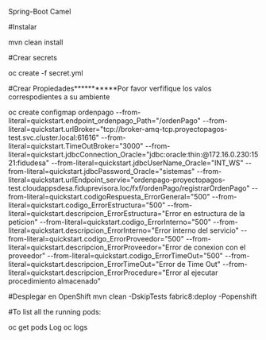 Spring-Boot Camel

#Instalar

mvn clean install

#Crear secrets

oc create -f secret.yml

#Crear Propiedades***********Por favor verfifique los valos correspodientes a su ambiente

oc create configmap ordenpago --from-literal=quickstart.endpoint_ordenpago_Path="/ordenPago" --from-literal=quickstart.urlBroker="tcp://broker-amq-tcp.proyectopagos-test.svc.cluster.local:61616" --from-literal=quickstart.TimeOutBroker="3000" --from-literal=quickstart.jdbcConnection_Oracle="jdbc:oracle:thin:@172.16.0.230:1521:fidudesa" --from-literal=quickstart.jdbcUserName_Oracle="INT_WS" --from-literal=quickstart.jdbcPassword_Oracle="sistemas" --from-literal=quickstart.urlEndpoint_servie="ordenpago-proyectopagos-test.cloudappsdesa.fiduprevisora.loc/fxf/ordenPago/registrarOrdenPago" --from-literal=quickstart.codigoRespuesta_ErrorGeneral="500" --from-literal=quickstart.codigo_ErrorEstructura="500" --from-literal=quickstart.descripcion_ErrorEstructura="Error en estructura de la peticion" --from-literal=quickstart.codigo_ErrorInterno="500" --from-literal=quickstart.descripcion_ErrorInterno="Error interno del servicio" --from-literal=quickstart.codigo_ErrorProveedor="500" --from-literal=quickstart.descripcion_ErrorProveedor="Error de conexion con el proveedor" --from-literal=quickstart.codigo_ErrorTimeOut="500" --from-literal=quickstart.descripcion_ErrorTimeOut="Error de Time Out" --from-literal=quickstart.descripcion_ErrorProcedure="Error al ejecutar procedimiento almacenado"

#Desplegar en OpenShift
mvn clean -DskipTests fabric8:deploy -Popenshift

#To list all the running pods:

oc get pods
Log oc logs